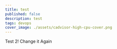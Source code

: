 ```yaml
---
title: test
published: false
description: test
tags: devops
cover_image: ./assets/cadvisor-high-cpu-cover.png
---
```

Test 2!
Change it
Again
